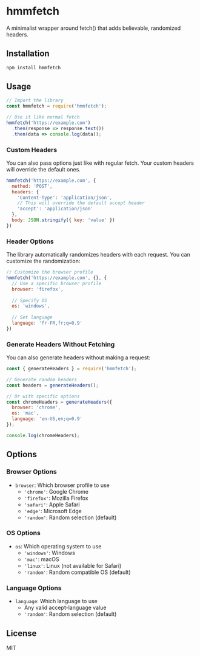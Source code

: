 # hmmfetch

A minimalist wrapper around fetch() that adds believable, randomized headers.

## Installation

```bash
npm install hmmfetch
```

## Usage

```javascript
// Import the library
const hmmfetch = require('hmmfetch');

// Use it like normal fetch
hmmfetch('https://example.com')
  .then(response => response.text())
  .then(data => console.log(data));
```

### Custom Headers

You can also pass options just like with regular fetch. Your custom headers will override the default ones.

```javascript
hmmfetch('https://example.com', {
  method: 'POST',
  headers: {
    'Content-Type': 'application/json',
    // This will override the default accept header
    'accept': 'application/json'
  },
  body: JSON.stringify({ key: 'value' })
})
```

### Header Options

The library automatically randomizes headers with each request. You can customize the randomization:

```javascript
// Customize the browser profile
hmmfetch('https://example.com', {}, {
  // Use a specific browser profile
  browser: 'firefox',
  
  // Specify OS
  os: 'windows',
  
  // Set language
  language: 'fr-FR,fr;q=0.9'
})
```

### Generate Headers Without Fetching

You can also generate headers without making a request:

```javascript
const { generateHeaders } = require('hmmfetch');

// Generate random headers
const headers = generateHeaders();

// Or with specific options
const chromeHeaders = generateHeaders({ 
  browser: 'chrome',
  os: 'mac',
  language: 'en-US,en;q=0.9'
});

console.log(chromeHeaders);
```

## Options

### Browser Options
- `browser`: Which browser profile to use
  - `'chrome'`: Google Chrome
  - `'firefox'`: Mozilla Firefox
  - `'safari'`: Apple Safari
  - `'edge'`: Microsoft Edge
  - `'random'`: Random selection (default)

### OS Options
- `os`: Which operating system to use
  - `'windows'`: Windows
  - `'mac'`: macOS
  - `'linux'`: Linux (not available for Safari)
  - `'random'`: Random compatible OS (default)

### Language Options
- `language`: Which language to use
  - Any valid accept-language value
  - `'random'`: Random selection (default)

## License

MIT
